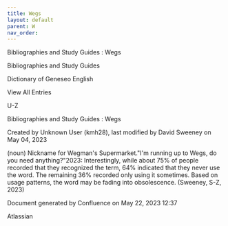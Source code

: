```yaml
---
title: Wegs
layout: default
parent: W
nav_order:
---
```


Bibliographies and Study Guides : Wegs

Bibliographies and Study Guides

Dictionary of Geneseo English

View All Entries

U-Z

Bibliographies and Study Guides : Wegs

Created by  Unknown User (kmh28), last modified by  David Sweeney on May 04, 2023

(noun) Nickname for Wegman's Supermarket.&quot;I'm running up to Wegs, do you need anything?&quot;2023: Interestingly, while about 75% of people recorded that they recognized the term, 64% indicated that they never use the word. The remaining 36% recorded only using it sometimes. Based on usage patterns, the word may be fading into obsolescence. (Sweeney, S-Z, 2023)

Document generated by Confluence on May 22, 2023 12:37

Atlassian
